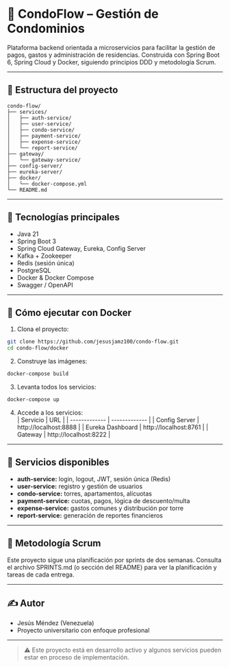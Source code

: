 # 🏢 CondoFlow – Gestión de Condominios

Plataforma backend orientada a microservicios para facilitar la gestión de pagos, gastos y administración de residencias. Construida con Spring Boot 6, Spring Cloud y Docker, siguiendo principios DDD y metodología Scrum.

---

## 📐 Estructura del proyecto
```text
condo-flow/
├── services/
│   ├── auth-service/
│   ├── user-service/
│   ├── condo-service/
│   ├── payment-service/
│   ├── expense-service/
│   └── report-service/
├── gateway/
│   └── gateway-service/
├── config-server/
├── eureka-server/
├── docker/
│   └── docker-compose.yml
└── README.md
```

---

## 🚀 Tecnologías principales
- Java 21
- Spring Boot 3
- Spring Cloud Gateway, Eureka, Config Server
- Kafka + Zookeeper
- Redis (sesión única)
- PostgreSQL
- Docker & Docker Compose
- Swagger / OpenAPI

---

## 🔧 Cómo ejecutar con Docker
1. Clona el proyecto:
```bash
git clone https://github.com/jesusjamz100/condo-flow.git
cd condo-flow/docker
```
2. Construye las imágenes:
```bash
docker-compose build
```
3. Levanta todos los servicios:
```bash
docker-compose up
```
4. Accede a los servicios: \
| Servicio | URL |
| ------------- | ------------- |
| Config Server | http://localhost:8888 |
| Eureka Dashboard | http://localhost:8761 |
| Gateway | http://localhost:8222 |

---

## 🧪 Servicios disponibles
- **auth-service:** login, logout, JWT, sesión única (Redis)
- **user-service:** registro y gestión de usuarios
- **condo-service:** torres, apartamentos, alícuotas
- **payment-service:** cuotas, pagos, lógica de descuento/multa
- **expense-service:** gastos comunes y distribución por torre
- **report-service:** generación de reportes financieros

---

## 📅 Metodología Scrum
Este proyecto sigue una planificación por sprints de dos semanas. Consulta el archivo SPRINTS.md (o sección del README) para ver la planificación y tareas de cada entrega.

---

## ✍️ Autor
- Jesús Méndez (Venezuela)
- Proyecto universitario con enfoque profesional

---

> ⚠️ Este proyecto está en desarrollo activo y algunos servicios pueden estar en proceso de implementación.